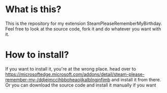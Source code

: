 # What is this?

 This is the repository for my extension SteamPleaseRememberMyBirthday. Feel free to look at the source code, fork it and do whatever you want with it.

# How to install?

If you want to install it, you're at the wrong place. head over to https://microsoftedge.microsoft.com/addons/detail/steam-please-remember-my-/ddjejmccihbboheaoijkalblngjnfjmb and install it from there. Or you can download the source code and install it manually if you want
